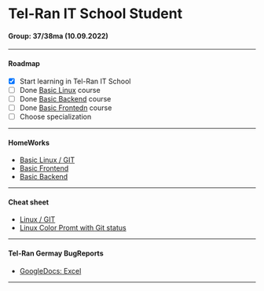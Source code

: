# Tel-Ran IT School Student

#### Group: 37/38ma (10.09.2022)

---

#### Roadmap

- [x] Start learning in Tel-Ran IT School
- [ ] Done [Basic Linux](https://github.com/mi444k/Tel-Ran/tree/main/Linux) course
- [ ] Done [Basic Backend](https://github.com/mi444k/Tel-Ran/tree/main/Backend) course
- [ ] Done [Basic Frontedn](https://github.com/mi444k/Tel-Ran/tree/main/Frontend) course
- [ ] Choose specialization

---

#### HomeWorks

- [Basic Linux / GIT](https://github.com/mi444k/Tel-Ran/tree/main/Linux/)
- [Basic Frontend](https://github.com/mi444k/Tel-Ran/tree/main/Frontend/)
- [Basic Backend](https://github.com/mi444k/Tel-Ran/tree/main/Backend/)

---

#### Cheat sheet

- [Linux / GIT](https://github.com/mi444k/Tel-Ran/tree/main/Linux/cheatsheet.md)
- [Linux Color Promt with Git status](https://github.com/mi444k/Tel-Ran/tree/main/Linux/.bash_color_prompt)

---

#### Tel-Ran Germay BugReports

- [GoogleDocs: Excel](https://docs.google.com/spreadsheets/d/1Sd3WhYQ_ypTb9KY-XMI-L80ltSUQN56B75KhovAy5MU/edit#gid=0)

---
